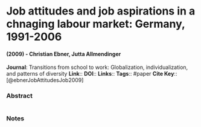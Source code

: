# Job attitudes and job aspirations in a chnaging labour market: Germany, 1991-2006
#### (2009) - Christian Ebner, Jutta Allmendinger
**Journal**: Transitions from school to work: Globalization, individualization, and patterns of diversity
**Link**:: 
**DOI**:: 
**Links**:: 
**Tags**:: #paper
**Cite Key**:: [@ebnerJobAttitudesJob2009]

### Abstract

```

```

### Notes

